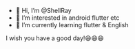 
- 👋 Hi, I’m @ShellRay
- 👀 I’m interested in android flutter etc
- 🌱 I’m currently learning flutter & English

I wish you have a good day!😄😄😄
